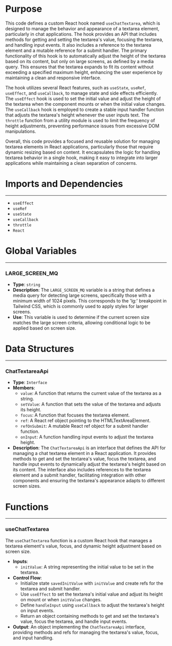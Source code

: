 # Purpose
This code defines a custom React hook named `useChatTextarea`, which is designed to manage the behavior and appearance of a textarea element, particularly in chat applications. The hook provides an API that includes methods for getting and setting the textarea's value, focusing the textarea, and handling input events. It also includes a reference to the textarea element and a mutable reference for a submit handler. The primary functionality of this hook is to automatically adjust the height of the textarea based on its content, but only on large screens, as defined by a media query. This ensures that the textarea expands to fit its content without exceeding a specified maximum height, enhancing the user experience by maintaining a clean and responsive interface.

The hook utilizes several React features, such as `useState`, `useRef`, `useEffect`, and `useCallback`, to manage state and side effects efficiently. The `useEffect` hook is used to set the initial value and adjust the height of the textarea when the component mounts or when the initial value changes. The `useCallback` hook is employed to create a stable input handler function that adjusts the textarea's height whenever the user inputs text. The `throttle` function from a utility module is used to limit the frequency of height adjustments, preventing performance issues from excessive DOM manipulations.

Overall, this code provides a focused and reusable solution for managing textarea elements in React applications, particularly those that require dynamic resizing based on content. It encapsulates the logic for handling textarea behavior in a single hook, making it easy to integrate into larger applications while maintaining a clean separation of concerns.
# Imports and Dependencies

---
- `useEffect`
- `useRef`
- `useState`
- `useCallback`
- `throttle`
- `React`


# Global Variables

---
### LARGE\_SCREEN\_MQ
- **Type**: `string`
- **Description**: The `LARGE_SCREEN_MQ` variable is a string that defines a media query for detecting large screens, specifically those with a minimum width of 1024 pixels. This corresponds to the 'lg:' breakpoint in Tailwind CSS, which is commonly used to apply styles for larger screens.
- **Use**: This variable is used to determine if the current screen size matches the large screen criteria, allowing conditional logic to be applied based on screen size.


# Data Structures

---
### ChatTextareaApi
- **Type**: `Interface`
- **Members**:
    - `value`: A function that returns the current value of the textarea as a string.
    - `setValue`: A function that sets the value of the textarea and adjusts its height.
    - `focus`: A function that focuses the textarea element.
    - `ref`: A React ref object pointing to the HTMLTextAreaElement.
    - `refOnSubmit`: A mutable React ref object for a submit handler function.
    - `onInput`: A function handling input events to adjust the textarea height.
- **Description**: The `ChatTextareaApi` is an interface that defines the API for managing a chat textarea element in a React application. It provides methods to get and set the textarea's value, focus the textarea, and handle input events to dynamically adjust the textarea's height based on its content. The interface also includes references to the textarea element and a submit handler, facilitating integration with other components and ensuring the textarea's appearance adapts to different screen sizes.


# Functions

---
### useChatTextarea
The `useChatTextarea` function is a custom React hook that manages a textarea element's value, focus, and dynamic height adjustment based on screen size.
- **Inputs**:
    - `initValue`: A string representing the initial value to be set in the textarea.
- **Control Flow**:
    - Initialize state `savedInitValue` with `initValue` and create refs for the textarea and submit handler.
    - Use `useEffect` to set the textarea's initial value and adjust its height on mount or when `initValue` changes.
    - Define `handleInput` using `useCallback` to adjust the textarea's height on input events.
    - Return an object containing methods to get and set the textarea's value, focus the textarea, and handle input events.
- **Output**: An object implementing the `ChatTextareaApi` interface, providing methods and refs for managing the textarea's value, focus, and input handling.



